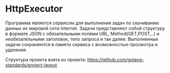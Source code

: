 # HttpExecutor

Программа является сервисом для выполнения задач по скачиванию данных их мировой сети Internet.
Задачи представляют собой структуру в формате JSON с обязательными полями URL, Method(GET,POST,..) и необязательными заголовок, тело запроса и так далее.
Выполненные задачи сохраняются в памяти сервиса с возможностью просмотра и удаления.

Структура проекта взята из проекта: https://github.com/golang-standards/project-layout
